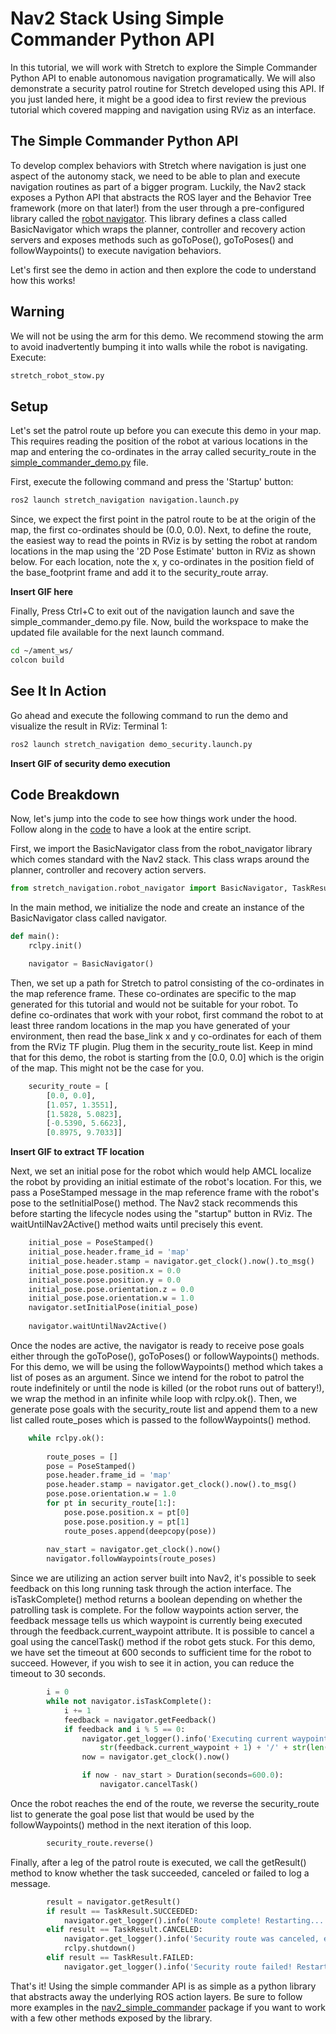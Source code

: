 # Nav2 Stack Using Simple Commander Python API
In this tutorial, we will work with Stretch to explore the Simple Commander Python API to enable autonomous navigation programatically. We will also demonstrate a security patrol routine for Stretch developed using this API. If you just landed here, it might be a good idea to first review the previous tutorial which covered mapping and navigation using RViz as an interface.

## The Simple Commander Python API
To develop complex behaviors with Stretch where navigation is just one aspect of the autonomy stack, we need to be able to plan and execute navigation routines as part of a bigger program. Luckily, the Nav2 stack exposes a Python API that abstracts the ROS layer and the Behavior Tree framework (more on that later!) from the user through a pre-configured library called the [robot navigator](https://github.com/hello-robot/stretch_ros2/blob/galactic/stretch_navigation/stretch_navigation/robot_navigator.py). This library defines a class called BasicNavigator which wraps the planner, controller and recovery action servers and exposes methods such as goToPose(), goToPoses() and followWaypoints() to execute navigation behaviors.

Let's first see the demo in action and then explore the code to understand how this works!

## Warning
We will not be using the arm for this demo. We recommend stowing the arm to avoid inadvertently bumping it into walls while the robot is navigating. Execute:
```bash
stretch_robot_stow.py
```

## Setup
Let's set the patrol route up before you can execute this demo in your map. This requires reading the position of the robot at various locations in the map and entering the co-ordinates in the array called security_route in the [simple_commander_demo.py](https://github.com/hello-robot/stretch_ros2/blob/galactic/stretch_navigation/stretch_navigation/simple_commander_demo.py#L30) file. 

First, execute the following command and press the 'Startup' button:
```bash
ros2 launch stretch_navigation navigation.launch.py
```

Since, we expect the first point in the patrol route to be at the origin of the map, the first co-ordinates should be (0.0, 0.0). Next, to define the route, the easiest way to read the points in RViz is by setting the robot at random locations in the map using the '2D Pose Estimate' button in RViz as shown below. For each location, note the x, y co-ordinates in the position field of the base_footprint frame and add it to the security_route array.

**Insert GIF here**

Finally, Press Ctrl+C to exit out of the navigation launch and save the simple_commander_demo.py file. Now, build the workspace to make the updated file available for the next launch command. 

```bash
cd ~/ament_ws/
colcon build
```

## See It In Action
Go ahead and execute the following command to run the demo and visualize the result in RViz:
Terminal 1:
```bash
ros2 launch stretch_navigation demo_security.launch.py
```

**Insert GIF of security demo execution**

## Code Breakdown
Now, let's jump into the code to see how things work under the hood. Follow along in the [code]() to have a look at the entire script.

First, we import the BasicNavigator class from the robot_navigator library which comes standard with the Nav2 stack. This class wraps around the planner, controller and recovery action servers. 
```python
from stretch_navigation.robot_navigator import BasicNavigator, TaskResult
```

In the main method, we initialize the node and create an instance of the BasicNavigator class called navigator.
```python
def main():
    rclpy.init()

    navigator = BasicNavigator()
```

Then, we set up a path for Stretch to patrol consisting of the co-ordinates in the map reference frame. These co-ordinates are specific to the map generated for this tutorial and would not be suitable for your robot. To define co-ordinates that work with your robot, first command the robot to at least three random locations in the map you have generated of your environment, then read the base_link x and y co-ordinates for each of them from the RViz TF plugin. Plug them in the security_route list. Keep in mind that for this demo, the robot is starting from the [0.0, 0.0] which is the origin of the map. This might not be the case for you.
```python
    security_route = [
        [0.0, 0.0],
        [1.057, 1.3551],
        [1.5828, 5.0823],
        [-0.5390, 5.6623],
        [0.8975, 9.7033]]
```

**Insert GIF to extract TF location**

Next, we set an initial pose for the robot which would help AMCL localize the robot by providing an initial estimate of the robot's location. For this, we pass a PoseStamped message in the map reference frame with the robot's pose to the setInitialPose() method. The Nav2 stack recommends this before starting the lifecycle nodes using the "startup" button in RViz. The waitUntilNav2Active() method waits until precisely this event.
```python
    initial_pose = PoseStamped()
    initial_pose.header.frame_id = 'map'
    initial_pose.header.stamp = navigator.get_clock().now().to_msg()
    initial_pose.pose.position.x = 0.0
    initial_pose.pose.position.y = 0.0
    initial_pose.pose.orientation.z = 0.0
    initial_pose.pose.orientation.w = 1.0
    navigator.setInitialPose(initial_pose)
    
    navigator.waitUntilNav2Active()
```

Once the nodes are active, the navigator is ready to receive pose goals either through the goToPose(), goToPoses() or followWaypoints() methods. For this demo, we will be using the followWaypoints() method which takes a list of poses as an argument. Since we intend for the robot to patrol the route indefinitely or until the node is killed (or the robot runs out of battery!), we wrap the method in an infinite while loop with rclpy.ok(). Then, we generate pose goals with the security_route list and append them to a new list called route_poses which is passed to the followWaypoints() method.
```python
    while rclpy.ok():
        
        route_poses = []
        pose = PoseStamped()
        pose.header.frame_id = 'map'
        pose.header.stamp = navigator.get_clock().now().to_msg()
        pose.pose.orientation.w = 1.0
        for pt in security_route[1:]:
            pose.pose.position.x = pt[0]
            pose.pose.position.y = pt[1]
            route_poses.append(deepcopy(pose))
        
        nav_start = navigator.get_clock().now()
        navigator.followWaypoints(route_poses)
```

Since we are utilizing an action server built into Nav2, it's possible to seek feedback on this long running task through the action interface. The isTaskComplete() method returns a boolean depending on whether the patrolling task is complete. For the follow waypoints action server, the feedback message tells us which waypoint is currently being executed through the feedback.current_waypoint attribute. It is possible to cancel a goal using the cancelTask() method if the robot gets stuck. For this demo, we have set the timeout at 600 seconds to sufficient time for the robot to succeed. However, if you wish to see it in action, you can reduce the timeout to 30 seconds.
```python
        i = 0
        while not navigator.isTaskComplete():
            i += 1
            feedback = navigator.getFeedback()
            if feedback and i % 5 == 0:
                navigator.get_logger().info('Executing current waypoint: ' +
                    str(feedback.current_waypoint + 1) + '/' + str(len(route_poses)))
                now = navigator.get_clock().now()

                if now - nav_start > Duration(seconds=600.0):
                    navigator.cancelTask()
```

Once the robot reaches the end of the route, we reverse the security_route list to generate the goal pose list that would be used by the followWaypoints() method in the next iteration of this loop.
```python
        security_route.reverse()
```

Finally, after a leg of the patrol route is executed, we call the getResult() method to know whether the task succeeded, canceled or failed to log a message.
```python
        result = navigator.getResult()
        if result == TaskResult.SUCCEEDED:
            navigator.get_logger().info('Route complete! Restarting...')
        elif result == TaskResult.CANCELED:
            navigator.get_logger().info('Security route was canceled, exiting.')
            rclpy.shutdown()
        elif result == TaskResult.FAILED:
            navigator.get_logger().info('Security route failed! Restarting from other side...')
```

That's it! Using the simple commander API is as simple as a python library that abstracts away the underlying ROS action layers. Be sure to follow more examples in the [nav2_simple_commander]() package if you want to work with a few other methods exposed by the library.